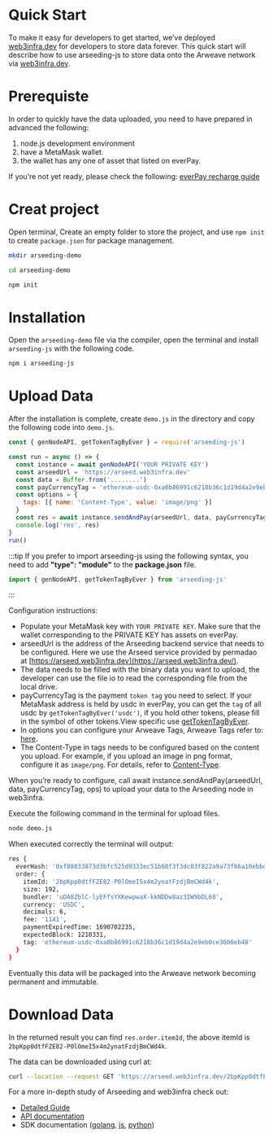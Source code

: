 # Quick Start

To make it easy for developers to get started, we’ve deployed [web3infra.dev](http://web3infra.dev/) for developers to store data forever. This quick start will describe how to use arseeding-js to store data onto the Arweave network via [web3infra.dev](http://web3infra.dev/).

# Prerequiste

In order to quickly have the data uploaded, you need to have prepared in advanced the following:

1. node.js development environment
2. have a MetaMask wallet.
3. the wallet has any one of asset that listed on everPay.

If you’re not yet ready, please check the following: [everPay recharge guide](../other/2.getAR.md#everpay)

# Creat project

Open terminal, Create an empty folder to store the project, and use `npm init` to create `package.json` for package management.

```bash
mkdir arseeding-demo

cd arseeding-demo

npm init
```

# Installation

Open the `arseeding-demo` file via the compiler, open the terminal and install `arseeding-js` with the following code.

```bash
npm i arseeding-js
```

# Upload Data

After the installation is complete, create `demo.js` in the directory and copy the following code into `demo.js`.

```jsx
const { genNodeAPI, getTokenTagByEver } = require('arseeding-js')

const run = async () => {
  const instance = await genNodeAPI('YOUR PRIVATE KEY')
  const arseedUrl = 'https://arseed.web3infra.dev'
  const data = Buffer.from('........')
  const payCurrencyTag = 'ethereum-usdc-0xa0b86991c6218b36c1d19d4a2e9eb0ce3606eb48' // everpay supported all token tag (chainType-symbol-id)
  const options = {
    tags: [{ name: 'Content-Type', value: 'image/png' }]
  }
  const res = await instance.sendAndPay(arseedUrl, data, payCurrencyTag, options)
  console.log('res', res)
}
run()
```

:::tip
If you prefer to import arseeding-js using the following syntax, you need to add **"type": "module"** to the **package.json** file.

```js
import { genNodeAPI, getTokenTagByEver } from 'arseeding-js'
```

:::

Configuration instructions:

- Populate your MetaMask key with `YOUR PRIVATE KEY`. Make sure that the wallet corresponding to the PRIVATE KEY has assets on everPay.
- arseedUrl is the address of the Arseeding backend service that needs to be configured. Here we use the Arseed service provided by permadao at [https://arseed.web3infra.dev](https://arseed.web3infra.dev/).
- The data needs to be filled with the binary data you want to upload, the developer can use the file io to read the corresponding file from the local drive.
- payCurrencyTag is the payment `token tag` you need to select. If your MetaMask address is held by usdc in everPay, you can get the `tag` of all usdc by `getTokenTagByEver('usdc')`, if you hold other tokens, please fill in the symbol of other tokens.View specific use [getTokenTagByEver](../sdk/arseeding-js/9.getTokenTag.md).
- In options you can configure your Arweave Tags, Arweave Tags refer to: [here](../other/tags.md).
- The Content-Type in tags needs to be configured based on the content you upload. For example, if you upload an image in png format, configure it as `image/png`. For details, refer to [Content-Type](../other/tags.md#content-type).

When you’re ready to configure, call await instance.sendAndPay(arseedUrl, data, payCurrencyTag, ops) to upload your data to the Arseeding node in web3infra.

Execute the following command in the terminal for upload files.

```bash
node demo.js
```

When executed correctly the terminal will output:

```bash
res {
  everHash: '0xf88033873d3bfc525d9333ec51b60f3f3dc03f822a9a73f66a10ebbd944b29c6',
  order: {
    itemId: '2bpKpp0dtfFZE82-P0lOmeI5x4m2ynatFzdjBmCWd4k',
    size: 192,
    bundler: 'uDA8ZblC-lyEFfsYXKewpwaX-kkNDDw8az3IW9bDL68',
    currency: 'USDC',
    decimals: 6,
    fee: '1141',
    paymentExpiredTime: 1690702235,
    expectedBlock: 1210331,
    tag: 'ethereum-usdc-0xa0b86991c6218b36c1d19d4a2e9eb0ce3606eb48'
  }
}
```

Eventually this data will be packaged into the Arweave network becoming permanent and immutable.

# Download Data

In the returned result you can find `res.order.itemId`, the above itemId is `2bpKpp0dtfFZE82-P0lOmeI5x4m2ynatFzdjBmCWd4k`.

The data can be downloaded using curl at:

```bash
curl --location --request GET 'https://arseed.web3infra.dev/2bpKpp0dtfFZE82-P0lOmeI5x4m2ynatFzdjBmCWd4k'
```

For a more in-depth study of Arseeding and web3infra check out:

- [Detailed Guide](1.detail.md)
- [API documentation](../api/0.intro.md)
- SDK documentation ([golang](../sdk/arseeding-go/1.intro.md), [js](../sdk/arseeding-js/1.intro.md), [python](../sdk/arseeding-py.md))
